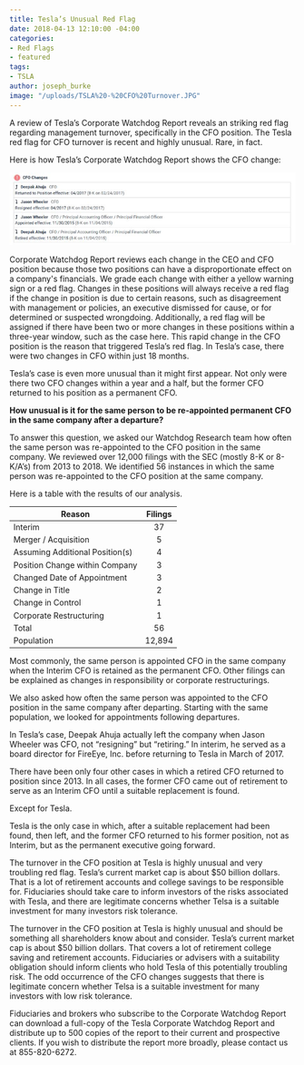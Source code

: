 ```yaml
---
title: Tesla’s Unusual Red Flag
date: 2018-04-13 12:10:00 -04:00
categories:
- Red Flags
- featured
tags:
- TSLA
author: joseph_burke
image: "/uploads/TSLA%20-%20CFO%20Turnover.JPG"
---
```


A review of Tesla’s Corporate Watchdog Report reveals an striking red flag regarding management turnover, specifically in the CFO position. The Tesla red flag for CFO turnover is recent and highly unusual. Rare, in fact.

Here is how  Tesla’s Corporate Watchdog Report shows the CFO change:

![TSLA - CFO Turnover.JPG](/uploads/TSLA%20-%20CFO%20Turnover.JPG)

Corporate Watchdog Report reviews each change in the CEO and CFO position because those two positions can have a disproportionate effect on a company's financials. We grade each change with either a yellow warning sign or a red flag. Changes in these positions will always receive a red flag if the change in position is due to certain reasons, such as disagreement with management or policies, an executive dismissed for cause, or for determined or suspected wrongdoing. Additionally, a red flag will be assigned if there have been two or more changes in these positions within a three-year window, such as the case here. This rapid change in the CFO position is the reason that triggered Tesla’s red flag. In Tesla’s case, there were two changes in CFO within just 18 months.

Tesla’s case is even more unusual than it might first appear. Not only were there two CFO changes within a year and a half, but the former CFO returned to his position as a permanent CFO.

**How unusual is it for the same person to be re-appointed permanent CFO in the same company after a departure?**

To answer this question, we asked our Watchdog Research team how often the same person was re-appointed to the CFO position in the same company. We reviewed over 12,000 filings with the SEC (mostly 8-K or 8-K/A’s) from 2013 to 2018.  We identified 56 instances in which the same person was re-appointed to the CFO position at the same company.

Here is a table with the results of our analysis.

Reason	| Filings
--- | :---:
Interim	| 37
Merger / Acquisition | 5
Assuming Additional Position(s) | 4
Position Change within Company | 3
Changed Date of Appointment | 3
Change in Title | 2
Change in Control | 1
Corporate Restructuring | 1
Total | 56
Population | 12,894


Most commonly, the same person is appointed CFO in the same company when the Interim CFO is retained as the permanent CFO. Other filings can be explained as changes in responsibility or corporate restructurings.

We also asked how often the same person was appointed to the CFO position in the same company after departing. Starting with the same population, we looked for appointments following departures.

In Tesla’s case, Deepak Ahuja actually left the company when Jason Wheeler was CFO, not “resigning” but “retiring.” In interim, he served as a board director for FireEye, Inc. before returning to Tesla in March of 2017.

There have been only four other cases in which a retired CFO returned to position since 2013. In all cases, the former CFO came out of retirement to serve as an Interim CFO until a suitable replacement is found.

Except for Tesla.

Tesla is the only case in which, after a suitable replacement had been found, then left, and the former CFO returned to his former position, not as Interim, but as the permanent executive going forward.

The turnover in the CFO position at Tesla is highly unusual and very troubling red flag. Tesla’s current market cap is about $50 billion dollars. That is a lot of retirement accounts and college savings to be responsible for. Fiduciaries should take care to inform investors of the risks associated with Tesla, and there are legitimate concerns whether Telsa is a suitable investment for many investors risk tolerance.

The turnover in the CFO position at Tesla is highly unusual and should be something all shareholders know about and consider.  Tesla’s current market cap is about $50 billion dollars. That covers a lot of retirement college saving and retirement accounts. Fiduciaries or advisers with a suitability obligation should inform clients who hold Tesla of this potentially troubling risk.   The odd occurrence of the CFO changes suggests that there is legitimate concern whether Telsa is a suitable investment for many investors with low risk tolerance.

Fiduciaries and brokers who subscribe to the Corporate Watchdog Report can download a full-copy of the Tesla Corporate Watchdog Report and distribute up to 500 copies of the report to their current and prospective clients.  If you wish to distribute the report more broadly, please contact us at 855-820-6272.



